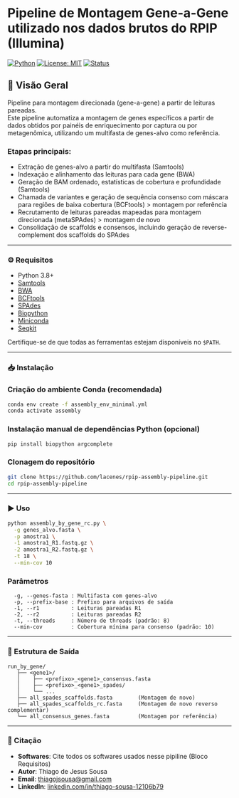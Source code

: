 # Pipeline de Montagem Gene-a-Gene utilizado nos dados brutos do RPIP (Illumina)

[![Python](https://img.shields.io/badge/Python-3.8%2B-blue)](https://www.python.org/)
[![License: MIT](https://img.shields.io/badge/License-MIT-green.svg)](LICENSE)
[![Status](https://img.shields.io/badge/status-stable-brightgreen)]()

## 📌 Visão Geral
Pipeline para montagem direcionada (gene-a-gene) a partir de leituras pareadas.  
Este pipeline automatiza a montagem de genes específicos a partir de dados obtidos por painéis de enriquecimento por captura ou por metagenômica, utilizando um multifasta de genes-alvo como referência.

### **Etapas principais:**
- Extração de genes-alvo a partir do multifasta (Samtools)  
- Indexação e alinhamento das leituras para cada gene (BWA)  
- Geração de BAM ordenado, estatísticas de cobertura e profundidade (Samtools)  
- Chamada de variantes e geração de sequência consenso com máscara para regiões de baixa cobertura (BCFtools) > montagem por referência
- Recrutamento de leituras pareadas mapeadas para montagem direcionada (metaSPAdes)   > montagem de novo
- Consolidação de scaffolds e consensos, incluindo geração de reverse-complement dos scaffolds do SPAdes  

---

### ⚙️ Requisitos
- Python 3.8+
- [Samtools](http://www.htslib.org/)  
- [BWA](http://bio-bwa.sourceforge.net/)  
- [BCFtools](http://samtools.github.io/bcftools/)  
- [SPAdes](https://ablab.github.io/spades/installation.html)
- [Biopython](https://biopython.org/)
- [Miniconda](https://www.anaconda.com/docs/getting-started/miniconda/main)
- [Seqkit](https://bioinf.shenwei.me/seqkit/)

Certifique-se de que todas as ferramentas estejam disponíveis no `$PATH`.

---

### 📥 Instalação

### Criação do ambiente Conda (recomendada)
```bash
conda env create -f assembly_env_minimal.yml
conda activate assembly
```

### Instalação manual de dependências Python (opcional)
```bash
pip install biopython argcomplete
```

### Clonagem do repositório
```bash
git clone https://github.com/lacenes/rpip-assembly-pipeline.git
cd rpip-assembly-pipeline
```

---

### ▶️ Uso
```bash
python assembly_by_gene_rc.py \
  -g genes_alvo.fasta \
  -p amostra1 \
  -1 amostra1_R1.fastq.gz \
  -2 amostra1_R2.fastq.gz \
  -t 18 \
  --min-cov 10
```

### Parâmetros
```text
  -g, --genes-fasta : Multifasta com genes-alvo
  -p, --prefix-base : Prefixo para arquivos de saída
  -1, --r1          : Leituras pareadas R1
  -2, --r2          : Leituras pareadas R2
  -t, --threads     : Número de threads (padrão: 8)
  --min-cov         : Cobertura mínima para consenso (padrão: 10)
```

---

### 📂 Estrutura de Saída
```text
run_by_gene/
   ├── <gene1>/
   │    ├── <prefixo>_<gene1>_consensus.fasta
   │    ├── <prefixo>_<gene1>_spades/
   │    └── ...
   ├── all_spades_scaffolds.fasta        (Montagem de novo) 
   ├── all_spades_scaffolds_rc.fasta     (Montagem de novo reverso complementar) 
   └── all_consensus_genes.fasta         (Montagem por referência)
```

---

### 📌 Citação

- **Softwares**: Cite todos os softwares usados nesse pipiline (Bloco Requisitos)
- **Autor**: Thiago de Jesus Sousa  
- **Email**: thiagojsousa@gmail.com  
- **LinkedIn**: [linkedin.com/in/thiago-sousa-12106b79](https://www.linkedin.com/in/thiago-sousa-12106b79)
